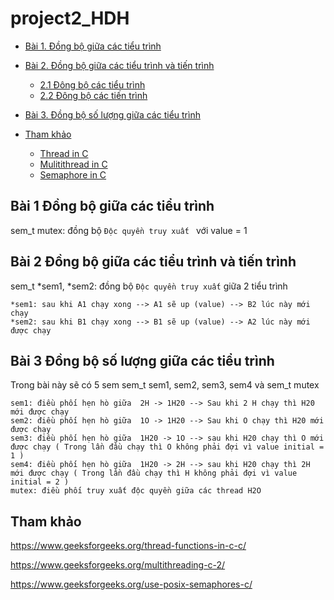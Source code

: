# project2_HDH
- [Bài 1. Đồng bộ giữa các tiểu trình ](#bài-1-đồng-bộ-giữa-các-tiểu-trình)
- [Bài 2.  Đồng bộ giữa các tiểu trình và tiến trình](#bài-2-đồng-bộ-giữa-các-tiểu-trình-và-tiến-trình)

   - [2.1 Đông bộ các tiểu trình]()
   - [2.2 Đông bộ các tiến trình]()
- [Bài 3. Đồng bộ số lượng giữa các tiểu trình ](#bài-3-đồng-bộ-số-lượng-giữa-các-tiểu-trình)
- [Tham khảo](#tham-khảo) 
 
   - [Thread in C](https://www.geeksforgeeks.org/thread-functions-in-c-c/)
   - [Mulitithread in C](https://www.geeksforgeeks.org/multithreading-c-2/)
   - [Semaphore in C](https://www.geeksforgeeks.org/use-posix-semaphores-c/)


## Bài 1 Đồng bộ giữa các tiểu trình
sem_t mutex: đồng bộ `Độc quyền truy xuất ` với value = 1
## Bài 2 Đồng bộ giữa các tiểu trình và tiến trình
sem_t *sem1, *sem2: đồng bộ `Độc quyền truy xuất` giữa 2 tiểu trình
```
*sem1: sau khi A1 chạy xong --> A1 sẽ up (value) --> B2 lúc này mới chạy 
*sem2: sau khi B1 chạy xong --> B1 sẽ up (value) --> A2 lúc này mới được chạy
```
## Bài 3 Đồng bộ số lượng giữa các tiểu trình
Trong bài này sẽ có 5 sem
sem_t sem1, sem2, sem3, sem4 và sem_t mutex

```
sem1: điều phối hẹn hò giữa  2H -> 1H20 --> Sau khi 2 H chạy thì H20 mới được chạy
sem2: điều phối hẹn hò giữa  1O -> 1H20 --> Sau khi O chạy thì H20 mới được chạy
sem3: điều phối hẹn hò giữa  1H20 -> 1O --> sau khi H20 chạy thì O mới được chạy ( Trong lần đầu chạy thì O không phải đợi vì value initial = 1 )
sem4: điều phối hẹn hò giữa  1H20 -> 2H --> sau khi H20 chạy thì 2H mới được chạy ( Trong lần đầu chạy thì H không phải đợi vì value initial = 2 )
mutex: điều phối truy xuất độc quyền giữa các thread H2O 
```
## Tham khảo
https://www.geeksforgeeks.org/thread-functions-in-c-c/


https://www.geeksforgeeks.org/multithreading-c-2/


https://www.geeksforgeeks.org/use-posix-semaphores-c/
